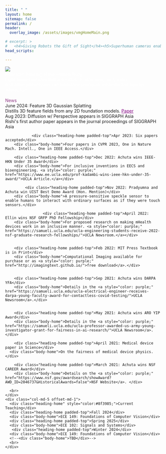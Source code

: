 ```yaml
---
title: " "
layout: home
sitemap: false
permalink: /
header:
  overlay_image: /assets/images/vmgHomeMain.png

# excerpt: >
#   <h4>Giving Robots the Gift of Sight</h4><h5>Superhuman cameras enable superhuman robotics,<br>advancing cyberphysical systems and digital health</h5>
head_scripts:

---
```

<main role="main" class="container-fluid">
  <div class="row">
    <div class="col-md-12 image-wrapper">
      <img src="/assets/images/website_chosen_square.png" class="img-responsive full-width" style="max-width: 1000%;">
      <div class="over-text d-none d-md-none d-lg-block">
	  <div class="heading" style="color:white;">Equitable Sensing of the Human Body</div>
	  <div class="body-home" style="color:white">Light-based sensors that are robust to skin tone, body mass
	    <br> and other phenotypes can transform precision medicine and human interaction.
	  </div>
      </div>
    </div>
  </div>
</main>
<br>
<main role="main" class="container">
  <div class="row">
    <div class="col-md-5 offset-md-1">
      <div class="heading-home" style="color:#8f3985;">News</div>

  <div class="heading-home padded-top">June 2024: Feature 3D Gaussian Splatting</div>
        <div class="body-home">Distills 3D feature fields from any 2D foundation models. <a style="color: purple;" href="https://feature-3dgs.github.io/">Paper</a></div>
      
 <div class="heading-home padded-top">Aug 2023: Diffusion w/ Perspective appears in SIGGRAPH Asia</div>
        <div class="body-home">Rishi's first author paper appears in the journal proceedings of SIGGRAPH Asia</div>

                <div class="heading-home padded-top">Apr 2023: Six papers accepted</div>
        <div class="body-home">Four papers in CVPR 2023, One in Nature Mach. Intell., One in IEEE Access.</div>
        
	    <div class="heading-home padded-top">Dec 2022: Achuta wins IEEE-HKN Under 35 Award</div>
	    <div class="body-home">For inclusive inventions in EECS and bioengineering. <a style="color: purple;" href="https://www.ee.ucla.edu/prof-kadambi-wins-ieee-hkn-under-35-award/">UCLA Article.</a></div>
     
             <div class="heading-home padded-top">Nov 2022: Pradyumna and Achuta win UIST Best Demo Award (Hon. Mention)</div>
        <div class="body-home">A pressure-sensitive speckle sensor to enable humans to interact with ordinary surfaces as if they were touch sensors.</div>   
        
                     <div class="heading-home padded-top">April 2022: Ellin wins NSF GRFP PhD Fellowship</div>
        <div class="body-home">For proposed research on making mHealth devices work in an inclusive manner. <a style="color: purple;" href="https://samueli.ucla.edu/ucla-engineering-students-receive-2022-nsf-graduate-research-fellowships/">UCLA Newsroom.</a></div>   

             
        <div class="heading-home padded-top">Feb 2022: MIT Press Textbook is in Print</div>
        <div class="body-home">Computational Imaging available for purchase or as <a style="color: purple;" href="http://imagingtext.github.io/">free download</a>.</div>
           
        
        <div class="heading-home padded-top">Sep 2021: Achuta wins DARPA YFA</div>
	    <div class="body-home">Details in the <a style="color: purple;" href="https://samueli.ucla.edu/ucla-electrical-engineer-receives-darpa-young-faculty-award-for-contactless-covid-testing/">UCLA Newsroom</a>.</div>
     
     
        <div class="heading-home padded-top">May 2021: Achuta wins ARO YIP Award</div>
	    <div class="body-home">Details in the <a style="color: purple;" href="https://samueli.ucla.edu/ucla-professor-awarded-us-army-young-investigator-grant-for-fairness-in-ai-research/">UCLA Newsroom</a>.</div>  
	    
        <div class="heading-home padded-top">April 2021: Medical device paper in Science</div>
      <div class="body-home">On the fairness of medical device physics.</div>
	 
        <div class="heading-home padded-top">March 2021: Achuta wins NSF CAREER Award</div>
	    <div class="body-home">Details on the <a style="color: purple;" href="https://www.nsf.gov/awardsearch/showAward?AWD_ID=2046737&HistoricalAwards=false">NSF Website</a>. </div> 

      <br>
    </div>
    <div class="col-md-5 offset-md-1">
      <div class="heading-home" style="color:#8f3985;">Current Teaching</div>
      <div class="heading-home padded-top">Fall 2024</div>
      <div class="body-home">ECE 149: Foundations of Computer Vision</div>
      <div class="heading-home padded-top">Spring 2025</div>
      <div class="body-home">ECE 102: Signals and Systems</div>
       <div class="heading-home padded-top">Winter 2024</div>
      <div class="body-home">ECE 149: Foundations of Computer Vision</div>
      <!--<div class="body-home">TBD</div>-->
      <br>
    </div>
  </div>
</main> <!-- container -->
